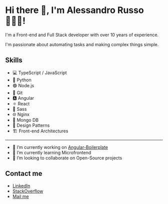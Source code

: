 # Hi there 👋, I'm Alessandro Russo 🧘🏻‍♂️!

I'm a Front-end and Full Stack developer with over 10 years of experience.

I'm passionate about automating tasks and making complex things simple.

## Skills

- 💻 TypeScript / JavaScript
- 🐍 Python
- 🟢 Node.js
- 🐙 Git
- 🅰️ Angular
- ⚛️ React
- 🎨 Sass
- 🌐 Nginx
- 💾 Mongo DB
- 📐 Design Patterns
- 🏗️ Front-end Architectures

---

- 🔭 I’m currently working on [Angular-Boilerplate](https://github.com/Alessandroinfo/angular-boilerplate)
- 🌱 I’m currently learning Microfrontend
- 👯 I’m looking to collaborate on Open-Source projects


## Contact me

- [LinkedIn](https://www.linkedin.com/in/alessandrorusso-in/)
- [StackOverflow](https://stackoverflow.com/users/2893733/alessandro-russo)
- [Mail me](mailto:alessandrorusso.info@gmail.com)

